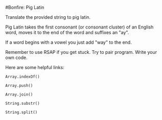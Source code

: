 #Bonfire: Pig Latin

Translate the provided string to pig latin.

Pig Latin takes the first consonant (or consonant cluster) of an English word, moves it to the end of the word and suffixes an "ay".

If a word begins with a vowel you just add "way" to the end.

Remember to use RSAP if you get stuck. Try to pair program. Write your own code.

Here are some helpful links:

    Array.indexOf()

    Array.push()

    Array.join()

    String.substr()

    String.split()